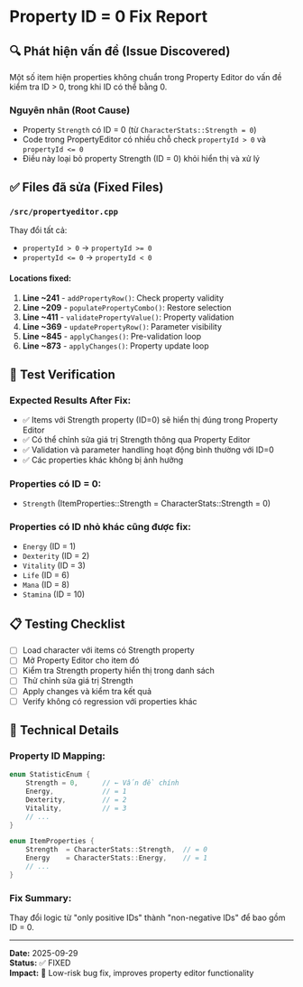 # Property ID = 0 Fix Report

## 🔍 Phát hiện vấn đề (Issue Discovered)

Một số item hiện properties không chuẩn trong Property Editor do vấn đề kiểm tra ID > 0, trong khi ID có thể bằng 0.

### Nguyên nhân (Root Cause)
- Property `Strength` có ID = 0 (từ `CharacterStats::Strength = 0`)
- Code trong PropertyEditor có nhiều chỗ check `propertyId > 0` và `propertyId <= 0`
- Điều này loại bỏ property Strength (ID = 0) khỏi hiển thị và xử lý

## ✅ Files đã sửa (Fixed Files)

### `/src/propertyeditor.cpp`
Thay đổi tất cả:
- `propertyId > 0` → `propertyId >= 0`
- `propertyId <= 0` → `propertyId < 0`

#### Locations fixed:
1. **Line ~241** - `addPropertyRow()`: Check property validity
2. **Line ~209** - `populatePropertyCombo()`: Restore selection  
3. **Line ~411** - `validatePropertyValue()`: Property validation
4. **Line ~369** - `updatePropertyRow()`: Parameter visibility
5. **Line ~845** - `applyChanges()`: Pre-validation loop
6. **Line ~873** - `applyChanges()`: Property update loop

## 🧪 Test Verification

### Expected Results After Fix:
- ✅ Items với Strength property (ID=0) sẽ hiển thị đúng trong Property Editor
- ✅ Có thể chỉnh sửa giá trị Strength thông qua Property Editor  
- ✅ Validation và parameter handling hoạt động bình thường với ID=0
- ✅ Các properties khác không bị ảnh hưởng

### Properties có ID = 0:
- `Strength` (ItemProperties::Strength = CharacterStats::Strength = 0)

### Properties có ID nhỏ khác cũng được fix:
- `Energy` (ID = 1)
- `Dexterity` (ID = 2) 
- `Vitality` (ID = 3)
- `Life` (ID = 6)
- `Mana` (ID = 8)
- `Stamina` (ID = 10)

## 📋 Testing Checklist

- [ ] Load character với items có Strength property
- [ ] Mở Property Editor cho item đó
- [ ] Kiểm tra Strength property hiển thị trong danh sách
- [ ] Thử chỉnh sửa giá trị Strength
- [ ] Apply changes và kiểm tra kết quả
- [ ] Verify không có regression với properties khác

## 🔧 Technical Details

### Property ID Mapping:
```cpp
enum StatisticEnum {
    Strength = 0,      // ← Vấn đề chính
    Energy,            // = 1
    Dexterity,         // = 2  
    Vitality,          // = 3
    // ...
}

enum ItemProperties {
    Strength  = CharacterStats::Strength,  // = 0
    Energy    = CharacterStats::Energy,    // = 1
    // ...
}
```

### Fix Summary:
Thay đổi logic từ "only positive IDs" thành "non-negative IDs" để bao gồm ID = 0.

---
**Date:** 2025-09-29  
**Status:** ✅ FIXED  
**Impact:** 🔧 Low-risk bug fix, improves property editor functionality
